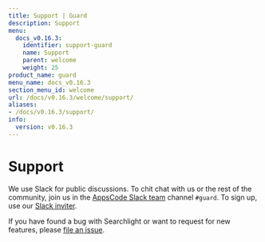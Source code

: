 ```yaml
---
title: Support | Guard
description: Support
menu:
  docs_v0.16.3:
    identifier: support-guard
    name: Support
    parent: welcome
    weight: 25
product_name: guard
menu_name: docs_v0.16.3
section_menu_id: welcome
url: /docs/v0.16.3/welcome/support/
aliases:
- /docs/v0.16.3/support/
info:
  version: v0.16.3
---
```


# Support

We use Slack for public discussions. To chit chat with us or the rest of the community, join us in the [AppsCode Slack team](https://appscode.slack.com/messages/C8M8HANQ0/details/) channel `#guard`. To sign up, use our [Slack inviter](https://slack.appscode.com/).

If you have found a bug with Searchlight or want to request for new features, please [file an issue](https://github.com/kubeguard/guard/issues/new).
